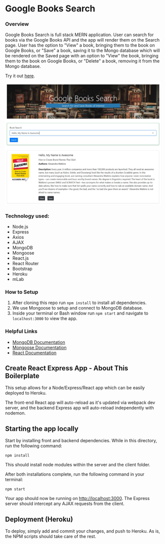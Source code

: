 # Google Books Search

### Overview
Google Books Search is full stack MERN application. User can search for books via the Google Books API and the app will render them on the Search page. User has the option to "View" a book, bringing them to the book on Google Books, or "Save" a book, saving it to the Mongo database which will be rendered on the Saved page with an option to "View" the book, bringing them to the book on Google Books, or "Delete" a book, removing it from the Mongo database.

Try it out [here](https://google-books-search-0317.herokuapp.com/).

<kbd><img src="client/public/homepage.JPG"/></kbd>

### Technology used:
- Node.js
- Express
- Axios
- AJAX
- MongoDB
- Mongoose
- React.js
- React Router
- Bootstrap
- Heroku
- mLab


### How to Setup 
1. After cloning this repo run `npm install` to install all dependencies. 
2. We use Mongoose to setup and connect to MongoDB database. 
3. Inside your terminal or Bash window run `npm start` and navigate to `localhost:3000` to view the app.

### Helpful Links
* [MongoDB Documentation](https://docs.mongodb.com/manual/)
* [Mongoose Documentation](http://mongoosejs.com/docs/api.html)
* [React Documentation](https://5c54aa429e16c80007af3cd2--reactjs.netlify.com/docs/getting-started.html)

## Create React Express App - About This Boilerplate

This setup allows for a Node/Express/React app which can be easily deployed to Heroku.

The front-end React app will auto-reload as it's updated via webpack dev server, and the backend Express app will auto-reload independently with nodemon.

## Starting the app locally

Start by installing front and backend dependencies. While in this directory, run the following command:

```
npm install
```

This should install node modules within the server and the client folder.

After both installations complete, run the following command in your terminal:

```
npm start
```

Your app should now be running on <http://localhost:3000>. The Express server should intercept any AJAX requests from the client.

## Deployment (Heroku)

To deploy, simply add and commit your changes, and push to Heroku. As is, the NPM scripts should take care of the rest.
